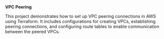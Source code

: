 **VPC Peering**

This project demonstrates how to set up VPC peering connections in AWS using Terraform. It includes configurations for creating VPCs, establishing peering connections, and configuring route tables to enable communication between the peered VPCs.


         
